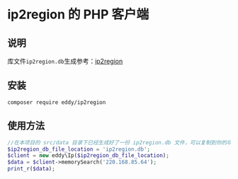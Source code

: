 # ip2region 的 PHP 客户端

## 说明
库文件`ip2region.db`生成参考：[ip2region](https://github.com/lionsoul2014/ip2region)

## 安装
```
composer require eddy/ip2region
```

## 使用方法
```php
//在本项目的 src/data 目录下已经生成好了一份 ip2region.db 文件，可以复制到你的项目直接使用。当然你也可以自己生成一份最新的文件。
$ip2region_db_file_location = 'ip2region.db';
$client = new eddy\Ip($ip2region_db_file_location);
$data = $client->memorySearch('220.168.85.64');
print_r($data);
```
